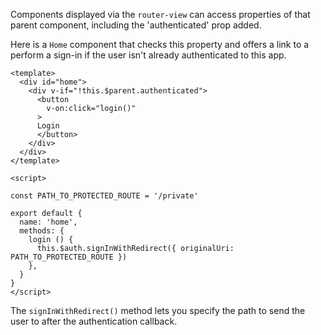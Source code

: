 Components displayed via the `router-view` can access properties of that parent component, including the 'authenticated' prop added.

Here is a `Home` component that checks this property and offers a link to a perform a sign-in if the user isn't already authenticated to this app.

```vue
<template>
  <div id="home">
    <div v-if="!this.$parent.authenticated">
      <button
        v-on:click="login()"
      >
      Login
      </button>
    </div>
  </div>
</template>

<script>

const PATH_TO_PROTECTED_ROUTE = '/private'

export default {
  name: 'home',
  methods: {
    login () {
      this.$auth.signInWithRedirect({ originalUri: PATH_TO_PROTECTED_ROUTE })
    },
  }
}
</script>
```

The `signInWithRedirect()` method lets you specify the path to send the user to after the authentication callback.
